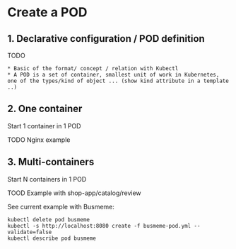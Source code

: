 # Create a POD

## 1. Declarative configuration / POD definition

TODO 

    * Basic of the format/ concept / relation with Kubectl 
    * A POD is a set of container, smallest unit of work in Kubernetes, one of the types/kind of object ... (show kind attribute in a template ..)

## 2. One container 

Start 1 container in 1 POD

TODO Nginx example

## 3. Multi-containers

Start N containers in 1 POD

TOOD Example with shop-app/catalog/review

See current example with Busmeme:

```
kubectl delete pod busmeme
kubectl -s http://localhost:8080 create -f busmeme-pod.yml --validate=false
kubectl describe pod busmeme
```